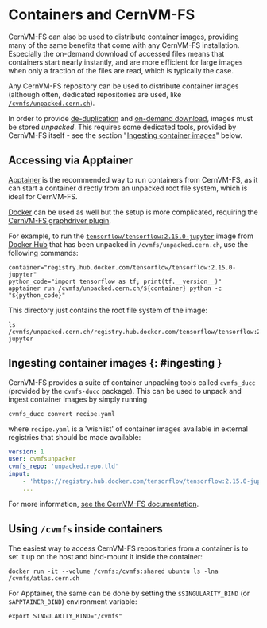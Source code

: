 # Containers and CernVM-FS

CernVM-FS can also be used to distribute container images, providing many of the same benefits that come with any CernVM-FS installation. Especially the on-demand download of accessed files means that containers start nearly instantly, and are more efficient for large images when only a fraction of the files are read, which is typically the case.

Any CernVM-FS repository can be used to distribute container images (although often, dedicated repositories are used, like [`/cvmfs/unpacked.cern.ch`](cvmfs/flagship-repositories.md#unpacked-containers)).

In order to provide [de-duplication](cvmfs/what-is-cvmfs.md#features-deduplication) and [on-demand download](cvmfs/what-is-cvmfs.md#features-ondemand), images must be stored *unpacked*. This requires some dedicated tools, provided by CernVM-FS itself - see the section "[Ingesting container images](#ingesting)" below.

## Accessing via Apptainer

[Apptainer](https://apptainer.org) is the recommended way to run containers from CernVM-FS, as it can start a container directly from an unpacked root file system, which is ideal for CernVM-FS.

[Docker](https://www.docker.com) can be used as well but the setup is more complicated, requiring the [CernVM-FS graphdriver plugin](https://cvmfs.readthedocs.io/en/stable/cpt-graphdriver.html).

For example, to run the [`tensorflow/tensorflow:2.15.0-jupyter`](https://hub.docker.com/layers/tensorflow/tensorflow/2.15.0-jupyter/images/sha256-3bf17d6d5f2ed968543238936cca0725ca664d24729c537778b1333a315036d7?context=explore) image from [Docker Hub](https://hub.docker.com/) that has been unpacked in `/cvmfs/unpacked.cern.ch`, use the following commands:

```{ .bash .copy }
container="registry.hub.docker.com/tensorflow/tensorflow:2.15.0-jupyter"
python_code="import tensorflow as tf; print(tf.__version__)"
apptainer run /cvmfs/unpacked.cern.ch/${container} python -c "${python_code}"
```

This directory just contains the root file system of the image:

```{ .bash .copy }
ls /cvmfs/unpacked.cern.ch/registry.hub.docker.com/tensorflow/tensorflow:2.15.0-jupyter
```



## Ingesting container images {: #ingesting }

CernVM-FS provides a suite of container unpacking tools called `cvmfs_ducc` (provided by the `cvmfs-ducc` package). This can be used to unpack and ingest container images by simply running

```{ .bash .copy }
cvmfs_ducc convert recipe.yaml 
```
where `recipe.yaml` is a 'wishlist' of container images available in external registries that should be made available:

```yaml
version: 1
user: cvmfsunpacker
cvmfs_repo: 'unpacked.repo.tld'
input:
    - 'https://registry.hub.docker.com/tensorflow/tensorflow:2.15.0-jupyter'
    ...
```

For more information, [see the CernVM-FS documentation](https://cvmfs.readthedocs.io/en/stable/cpt-ducc.html).


## Using `/cvmfs` inside containers

The easiest way to access CernVM-FS repositories from a container is to set it up on the host and bind-mount it inside the container:

```{ .bash .copy }
docker run -it --volume /cvmfs:/cvmfs:shared ubuntu ls -lna /cvmfs/atlas.cern.ch
```

For Apptainer, the same can be done by setting the `$SINGULARITY_BIND` (or `$APPTAINER_BIND`) environment variable: 

```{ .bash .copy }
export SINGULARITY_BIND="/cvmfs"
```

